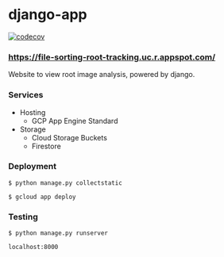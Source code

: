 # django-app

[![codecov](https://codecov.io/gh/aaronBioBot/django-app/branch/main/graph/badge.svg?token=NFMKNPAS0N)](https://codecov.io/gh/aaronBioBot/django-app)

###  https://file-sorting-root-tracking.uc.r.appspot.com/

Website to view root image analysis, powered by django.

### Services

* Hosting 
    * GCP App Engine Standard
* Storage 
    * Cloud Storage Buckets
    * Firestore

### Deployment

```$ python manage.py collectstatic```

```$ gcloud app deploy```

### Testing

```$ python manage.py runserver```

```localhost:8000```

